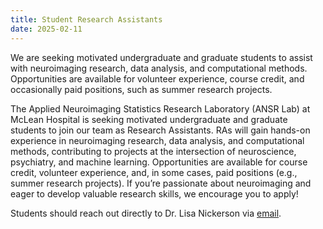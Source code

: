 ```yaml
---
title: Student Research Assistants
date: 2025-02-11
---
```


We are seeking motivated undergraduate and graduate students to assist with neuroimaging research, data analysis, and computational methods. Opportunities are available for volunteer experience, course credit, and occasionally paid positions, such as summer research projects.

<!--more-->

The Applied Neuroimaging Statistics Research Laboratory (ANSR Lab) at McLean Hospital is seeking motivated undergraduate and graduate students to join our team as Research Assistants. RAs will gain hands-on experience in neuroimaging research, data analysis, and computational methods, contributing to projects at the intersection of neuroscience, psychiatry, and machine learning. Opportunities are available for course credit, volunteer experience, and, in some cases, paid positions (e.g., summer research projects). If you’re passionate about neuroimaging and eager to develop valuable research skills, we encourage you to apply!

Students should reach out directly to Dr. Lisa Nickerson via [email](mailto:lisa_nickerson@hms.harvard.edu).